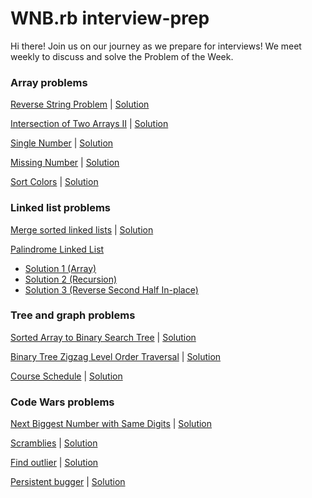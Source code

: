 # WNB.rb interview-prep

Hi there! Join us on our journey as we prepare for interviews! We meet weekly to discuss and solve the Problem of the Week.

### Array problems

[Reverse String Problem](https://leetcode.com/problems/reverse-string/)
| [Solution](https://github.com/wnbrb/interview-prep/blob/main/solutions/reverse_string.rb)

[Intersection of Two Arrays II](https://leetcode.com/problems/intersection-of-two-arrays-ii/) | [Solution](https://github.com/wnbrb/interview-prep/blob/main/solutions/intersection_of_two_arrays_2.rb)

[Single Number](https://leetcode.com/problems/single-number/) | [Solution](https://github.com/wnbrb/interview-prep/blob/main/solutions/single_number.rb)

[Missing Number](https://leetcode.com/problems/missing-number/) | [Solution](https://github.com/wnbrb/interview-prep/blob/main/solutions/missing_number.rb)

[Sort Colors](https://leetcode.com/problems/sort-colors/) | [Solution](https://github.com/wnbrb/interview-prep/blob/main/solutions/sort_colors.rb)

### Linked list problems

[Merge sorted linked lists](https://leetcode.com/problems/merge-two-sorted-lists/) | [Solution](https://github.com/wnbrb/interview-prep/blob/main/solutions/merge_sorted_linked_lists.rb)

[Palindrome Linked List](https://leetcode.com/problems/palindrome-linked-list/)

- [Solution 1 (Array)](https://github.com/wnbrb/interview-prep/blob/main/solutions/is_palindrome1.rb)
- [Solution 2 (Recursion)](https://github.com/wnbrb/interview-prep/blob/main/solutions/is_palindrome2.rb)
- [Solution 3 (Reverse Second Half In-place)](https://github.com/wnbrb/interview-prep/blob/main/solutions/is_palindrome3.rb)

### Tree and graph problems

[Sorted Array to Binary Search Tree](https://leetcode.com/problems/convert-sorted-array-to-binary-search-tree/) | [Solution](https://github.com/wnbrb/interview-prep/blob/main/solutions/array_to_bst.rb)

[Binary Tree Zigzag Level Order Traversal](https://leetcode.com/problems/binary-tree-zigzag-level-order-traversal/) | [Solution](https://github.com/wnbrb/interview-prep/blob/main/solutions/zigzag_bst.rb)

[Course Schedule](https://leetcode.com/problems/course-schedule/) | [Solution](https://github.com/wnbrb/interview-prep/blob/main/solutions/course_schedule.rb)

### Code Wars problems

[Next Biggest Number with Same Digits](https://www.codewars.com/kata/55983863da40caa2c900004e/ruby) | [Solution](https://github.com/wnbrb/interview-prep/blob/main/solutions/next_biggest_number.rb)

[Scramblies](https://www.codewars.com/kata/55c04b4cc56a697bb0000048) | [Solution](https://github.com/wnbrb/interview-prep/blob/main/solutions/scramblies.md)

[Find outlier](https://www.codewars.com/kata/5526fc09a1bbd946250002dc) | [Solution](https://github.com/wnbrb/interview-prep/blob/main/solutions/find_outlier.md)

[Persistent bugger](https://www.codewars.com/kata/55bf01e5a717a0d57e0000ec/train/ruby) | [Solution](https://github.com/wnbrb/interview-prep/blob/main/solutions/persistent_bugger.md)
